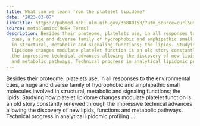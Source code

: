 ```yaml
---
title: What can we learn from the platelet lipidome?
date: '2023-03-07'
linkTitle: https://pubmed.ncbi.nlm.nih.gov/36880158/?utm_source=curl&utm_medium=rss&utm_campaign=pubmed-2&utm_content=1Zkrxt7ktlCbHBXEV3v65xxSnkSWNsJ1A6Fq3gBniKhGfIUslK&fc=20210907212339&ff=20230308201324&v=2.17.9.post6+86293ac
source: metablomics[MeSH Terms]
description: Besides their proteome, platelets use, in all responses to the environmental
  cues, a huge and diverse family of hydrophobic and amphipathic small molecules involved
  in structural, metabolic and signaling functions; the lipids. Studying how platelet
  lipidome changes modulate platelet function is an old story constantly renewed through
  the impressive technical advances allowing the discovery of new lipids, functions
  and metabolic pathways. Technical progress in analytical lipidomic profiling ...
---
```

Besides their proteome, platelets use, in all responses to the environmental cues, a huge and diverse family of hydrophobic and amphipathic small molecules involved in structural, metabolic and signaling functions; the lipids. Studying how platelet lipidome changes modulate platelet function is an old story constantly renewed through the impressive technical advances allowing the discovery of new lipids, functions and metabolic pathways. Technical progress in analytical lipidomic profiling ...